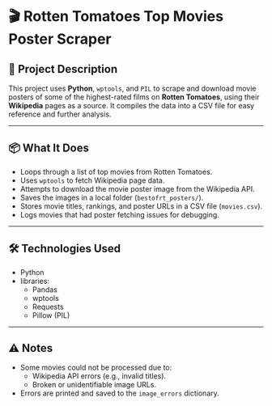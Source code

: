 # 🎬 Rotten Tomatoes Top Movies Poster Scraper

## 📌 Project Description

This project uses **Python**, `wptools`, and `PIL` to scrape and download movie posters of some of the highest-rated films on **Rotten Tomatoes**, using their **Wikipedia** pages as a source. It compiles the data into a CSV file for easy reference and further analysis.

---

## 📦 What It Does

- Loops through a list of top movies from Rotten Tomatoes.
- Uses `wptools` to fetch Wikipedia page data.
- Attempts to download the movie poster image from the Wikipedia API.
- Saves the images in a local folder (`bestofrt_posters/`).
- Stores movie titles, rankings, and poster URLs in a CSV file (`movies.csv`).
- Logs movies that had poster fetching issues for debugging.

---

## 🛠️ Technologies Used

- Python
- libraries:
  - Pandas
  - wptools
  - Requests
  - Pillow (PIL)

---

## ⚠️ Notes

- Some movies could not be processed due to:
  - Wikipedia API errors (e.g., invalid titles).
  - Broken or unidentifiable image URLs.
- Errors are printed and saved to the `image_errors` dictionary.
